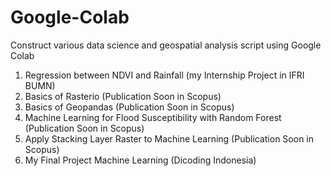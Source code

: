 # Google-Colab
Construct various data science and geospatial analysis script using Google Colab
1. Regression between NDVI and Rainfall (my Internship Project in IFRI BUMN)
2. Basics of Rasterio (Publication Soon in Scopus)
3. Basics of Geopandas (Publication Soon in Scopus)
4. Machine Learning for Flood Susceptibility with Random Forest (Publication Soon in Scopus)
5. Apply Stacking Layer Raster to Machine Learning (Publication Soon in Scopus)
6. My Final Project Machine Learning (Dicoding Indonesia)
